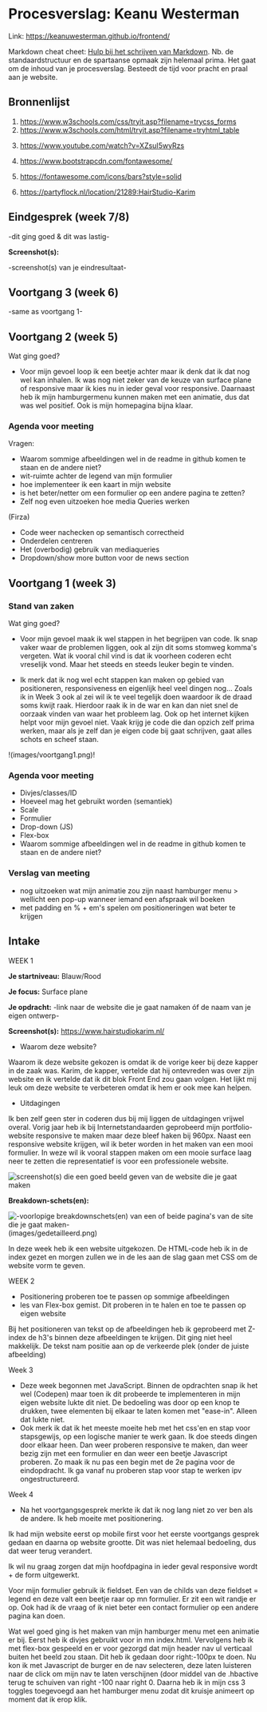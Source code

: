 # Procesverslag: Keanu Westerman

Link: https://keanuwesterman.github.io/frontend/

Markdown cheat cheet: [Hulp bij het schrijven van Markdown](https://github.com/adam-p/markdown-here/wiki/Markdown-Cheatsheet). Nb. de standaardstructuur en de spartaanse opmaak zijn helemaal prima. Het gaat om de inhoud van je procesverslag. Besteedt de tijd voor pracht en praal aan je website.



## Bronnenlijst
1. https://www.w3schools.com/css/tryit.asp?filename=trycss_forms
2. https://www.w3schools.com/html/tryit.asp?filename=tryhtml_table

<!-- bronnen voor responsive nav -->
3. https://www.youtube.com/watch?v=XZsuI5wyRzs
4. https://www.bootstrapcdn.com/fontawesome/
5. https://fontawesome.com/icons/bars?style=solid 

6. https://partyflock.nl/location/21289:HairStudio-Karim

## Eindgesprek (week 7/8)

-dit ging goed & dit was lastig-

**Screenshot(s):**

-screenshot(s) van je eindresultaat-



## Voortgang 3 (week 6)

-same as voortgang 1-



<!--  -->


## Voortgang 2 (week 5)

Wat ging goed? 
- Voor mijn gevoel loop ik een beetje achter maar ik denk dat ik dat nog wel kan inhalen.  Ik was nog niet zeker van de keuze van surface plane of responsive maar ik kies nu in ieder geval voor responsive. Daarnaast heb ik mijn hamburgermenu kunnen maken met een animatie, dus dat was wel positief. Ook is mijn homepagina bijna klaar. 

### Agenda voor meeting
Vragen: 

- Waarom sommige afbeeldingen wel in de readme in github komen te staan en de andere niet?
- wit-ruimte achter de legend van mijn formulier 
- hoe implementeer ik een kaart in mijn website
- is het beter/netter om een formulier op een andere pagina te zetten?
- Zelf nog even uitzoeken hoe media Queries werken 

(Firza)
- Code weer nachecken op semantisch correctheid
- Onderdelen centreren
- Het (overbodig) gebruik van mediaqueries
- Dropdown/show more button voor de news section

<!--  -->


## Voortgang 1 (week 3)

### Stand van zaken

Wat ging goed?
- Voor mijn gevoel maak ik wel stappen in het begrijpen van code. Ik snap vaker waar de problemen liggen, ook al zijn dit soms stomweg komma's vergeten. Wat ik vooral chil vind is dat ik voorheen coderen echt vreselijk vond. Maar het steeds en steeds leuker begin te vinden. 

- Ik merk dat ik nog wel echt stappen kan maken op gebied van positioneren, responsiveness en eigenlijk heel veel dingen nog... 
Zoals ik in Week 3 ook al zei wil ik te veel tegelijk doen waardoor ik de draad soms kwijt raak. Hierdoor raak ik in de war en kan dan niet snel de oorzaak vinden van waar het probleem lag. Ook op het internet kijken helpt voor mijn gevoel niet. Vaak krijg je code die dan opzich zelf prima werken, maar als je zelf dan je eigen code bij gaat schrijven, gaat alles schots en scheef staan.

!(images/voortgang1.png)!

### Agenda voor meeting

- Divjes/classes/ID
- Hoeveel mag het gebruikt worden (semantiek)
- Scale 
- Formulier 
- Drop-down (JS)
- Flex-box
- Waarom sommige afbeeldingen wel in de readme in github komen te staan en de andere niet?



### Verslag van meeting

- nog uitzoeken wat mijn animatie zou zijn naast hamburger menu > wellicht een pop-up wanneer iemand een afspraak wil boeken
- met padding en % + em's spelen om positioneringen wat beter te krijgen


## Intake

WEEK 1

**Je startniveau:** Blauw/Rood 

**Je focus:** Surface plane

**Je opdracht:** -link naar de website die je gaat namaken óf de naam van je eigen ontwerp-

**Screenshot(s):** https://www.hairstudiokarim.nl/

- Waarom deze website?

Waarom ik deze website gekozen is omdat ik de vorige keer bij deze kapper in de zaak was. Karim, de kapper, vertelde dat hij ontevreden was over zijn website en ik vertelde dat ik dit blok Front End zou gaan volgen. Het lijkt mij leuk om deze website te verbeteren omdat ik hem er ook mee kan helpen. 

- Uitdagingen

Ik ben zelf geen ster in coderen dus bij mij liggen de uitdagingen vrijwel overal. Vorig jaar heb ik bij Internetstandaarden geprobeerd mijn portfolio-website responsive te maken maar deze bleef haken bij 960px. Naast een responsive website krijgen, wil ik beter worden in het maken van een mooi formulier. In weze wil ik vooral stappen maken om een mooie surface laag neer te zetten die representatief is voor een professionele website. 


![screenshot(s) die een goed beeld geven van de website die je gaat maken](images/fullpagekarimwebsite.png)

**Breakdown-schets(en):**

![-voorlopige breakdownschets(en) van een of beide pagina's van de site die je gaat maken-](images/hoofdstructuur.png) (images/gedetailleerd.png)


In deze week heb ik een website uitgekozen. De HTML-code heb ik in de index gezet en morgen zullen we in de les aan de slag gaan met CSS om de website vorm te geven. 


WEEK 2 

-  Positionering proberen toe te passen op sommige afbeeldingen 
- les van Flex-box gemist. Dit proberen in te halen en toe te passen op eigen website

Bij het positioneren van tekst op de afbeeldingen heb ik geprobeerd met Z-index de h3's binnen deze afbeeldingen te krijgen. Dit ging niet heel makkelijk. De tekst nam positie aan op de verkeerde plek (onder de juiste afbeelding)

Week 3
- Deze week begonnen met JavaScript. Binnen de opdrachten snap ik het wel (Codepen) maar toen ik dit probeerde te implementeren in mijn eigen website lukte dit niet. De bedoeling was door op een knop te drukken, twee elementen bij elkaar te laten komen met "ease-in". Alleen dat lukte niet. 
- Ook merk ik dat ik het meeste moeite heb met het css'en en stap voor stapsgewijs, op een logische manier te werk gaan. Ik doe steeds dingen door elkaar heen. Dan weer proberen responsive te maken, dan weer bezig zijn met een formulier en dan weer een beetje Javascript proberen. Zo maak ik nu pas een begin met de 2e pagina voor de eindopdracht. Ik ga vanaf nu proberen stap voor stap te werken ipv ongestructureerd. 

Week 4 
- Na het voortgangsgesprek merkte ik dat ik nog lang niet zo ver ben als de andere. Ik heb moeite met positionering. 

Ik had mijn website eerst op mobile first voor het eerste voortgangs gesprek gedaan en daarna op website grootte. Dit was niet helemaal bedoeling, dus dat weer terug verandert. 

Ik wil nu graag zorgen dat mijn hoofdpagina in ieder geval responsive wordt + de form uitgewerkt. 

Voor mijn formulier gebruik ik fieldset. Een van de childs van deze fieldset = legend en deze valt een beetje raar op mn formulier. Er zit een wit randje er op. Ook had ik de vraag of ik niet beter een contact formulier op een andere pagina kan doen. 

Wat wel goed ging is het maken van mijn hamburger menu met een animatie er bij. Eerst heb ik divjes gebruikt voor in mn index.html. Vervolgens heb ik met flex-box gespeeld en er voor gezorgd dat mijn header nav ul verticaal buiten het beeld zou staan. Dit heb ik gedaan door right:-100px te doen.  Nu kon ik met Javascript de burger en de nav selecteren, deze laten luisteren naar de click om mijn nav te laten verschijnen (door middel van de .hbactive terug te schuiven van right -100 naar right 0. Daarna heb ik in mijn css 3 toggles toegevoegd aan het hamburger menu zodat dit kruisje animeert op moment dat ik erop klik. 




